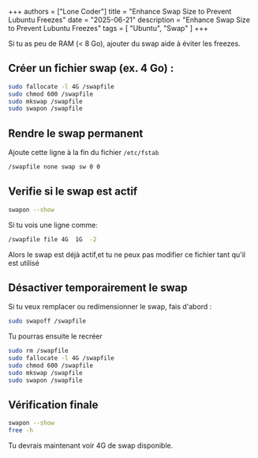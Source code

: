 +++
authors = ["Lone Coder"]
title = "Enhance Swap Size to Prevent Lubuntu Freezes"
date = "2025-06-21"
description = "Enhance Swap Size to Prevent Lubuntu Freezes"
tags = [
    "Ubuntu", "Swap"
]
+++

Si tu as peu de RAM (< 8 Go), ajouter du swap aide à éviter les freezes.

## Créer un fichier swap (ex. 4 Go) :

```bash
sudo fallocate -l 4G /swapfile
sudo chmod 600 /swapfile
sudo mkswap /swapfile
sudo swapon /swapfile
```

## Rendre le swap permanent

Ajoute cette ligne à la fin du fichier `/etc/fstab`

```bash
/swapfile none swap sw 0 0
```

## Verifie si le swap est actif

```bash
swapon --show
```
Si tu vois une ligne comme:
```bash
/swapfile file 4G  1G  -2
```

Alors le swap est déjà actif,et tu ne peux pas modifier ce fichier tant qu'il est utilisé

## Désactiver temporairement le swap

Si tu veux remplacer ou redimensionner le swap, fais d'abord :

```bash
sudo swapoff /swapfile
```

Tu pourras ensuite le recréer

```bash
sudo rm /swapfile
sudo fallocate -l 4G /swapfile
sudo chmod 600 /swapfile
sudo mkswap /swapfile
sudo swapon /swapfile
```

## Vérification finale

```bash
swapon --show
free -h
```
Tu devrais maintenant voir 4G de swap disponible.